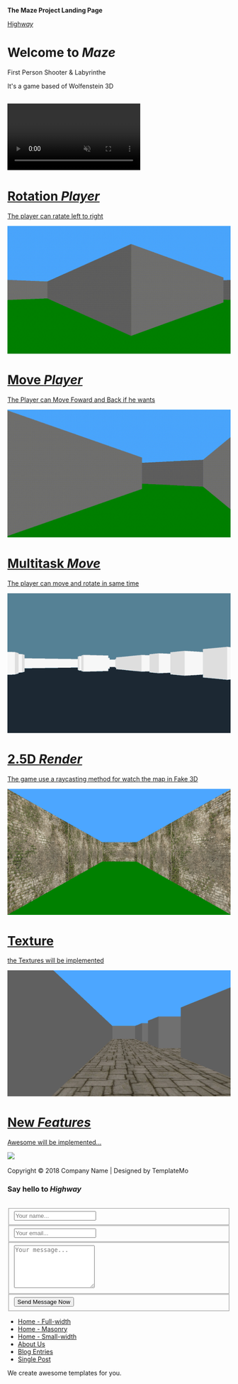 <b>The Maze Project Landing Page</b>

<!DOCTYPE html>
<html>
    <head>
        <meta charset="utf-8">
        <meta http-equiv="X-UA-Compatible" content="IE=edge,chrome=1">
  		<title>Maze Project</title>
<!-- 
Highway Template
https://templatemo.com/tm-520-highway -->
        <meta name="description" content="">
        <meta name="viewport" content="width=device-width, initial-scale=1">
        <link rel="apple-touch-icon" href="apple-touch-icon.jpg">
        <link rel="stylesheet" href="css/bootstrap.min.css">
        <link rel="stylesheet" href="css/bootstrap-theme.min.css">
        <link rel="stylesheet" href="css/fontAwesome.css">
        <link rel="stylesheet" href="css/light-box.css">
        <link rel="stylesheet" href="css/templatemo-style.css">
        <link href="https://fonts.googleapis.com/css?family=Kanit:100,200,300,400,500,600,700,800,900" rel="stylesheet">
        <script src="js/vendor/modernizr-2.8.3-respond-1.4.2.min.js"></script>
    </head>

<body>
     <nav>
        <div class="logo">
            <a href="index.html">High<em>way</em></a>
        </div>
        <div class="menu-icon">
        <span></span>
      </div>
    </nav>
    <div id="video-container">
        <div class="video-overlay"></div>
        <div class="video-content">
            <div class="inner">
              <h1>Welcome to <em>Maze</em></h1>
              <p>First Person Shooter & Labyrinthe</p>
              <p>It's a game based of Wolfenstein 3D</p>
                <div class="scroll-icon">
                    <a class="scrollTo" data-scrollTo="portfolio" href="#"><img src="img/scroll-icon.png" alt=""></a>
                </div>    
            </div>
        </div>
        <video autoplay loop muted>
        	<source src="maze.mp4" type="video/mp4" />
        </video>
    </div>
    <div class="full-screen-portfolio" id="portfolio">
        <div class="container-fluid">
            <!-- <div class="col-md-4 col-sm-6">
                <div class="portfolio-item">
                    <a href="image_maze/static_maze.png" data-lightbox="image-1"><div class="thumb">
                        <div class="hover-effect">
                            <div class="hover-content">
                                <h1>Biodiesel <em>squid</em></h1>
                                <p>Awesome Subtittle Goes Here</p>
                            </div>
                        </div>
                        <div class="image">
                            <img src="image_maze/static_maze.png">
                        </div>
                    </div></a>
                </div> -->
            </div>
            <div class="col-md-4 col-sm-6">
                <div class="portfolio-item">
                    <a href="image_maze/rotation_maze.gif" data-lightbox="image-1"><div class="thumb">
                        <div class="hover-effect">
                            <div class="hover-content">
                                <h1>Rotation <em>Player</em></h1>
                                <p>The player can ratate left to right</p>
                            </div>
                        </div>
                        <div class="image">
                            <img src="image_maze/rotation_maze.gif">
                        </div>
                    </div></a>
                </div>
            </div>
            <div class="col-md-4 col-sm-6">
                <div class="portfolio-item">
                    <a href="image_maze/move_foward_maze.gif" data-lightbox="image-1"><div class="thumb">
                        <div class="hover-effect">
                            <div class="hover-content">
                                <h1>Move <em>Player</em></h1>
                                <p>The Player can Move Foward and Back if he wants</p>
                            </div>
                        </div>
                        <div class="image">
                            <img src="image_maze/move_foward_maze.gif">
                        </div>
                    </div></a>
                </div>
            </div>
            <div class="col-md-4 col-sm-6">
                <div class="portfolio-item">
                    <a href="image_maze/demo_without_texture.gif" data-lightbox="image-1"><div class="thumb">
                        <div class="hover-effect">
                            <div class="hover-content">
                                <h1>Multitask <em>Move</em></h1>
                                <p>The player can move and rotate in same time</p>
                            </div>
                        </div>
                        <div class="image">
                            <img src="image_maze/demo_without_texture.gif">
                        </div>
                    </div></a>
                </div>
            </div>
            <div class="col-md-4 col-sm-6">
                <div class="portfolio-item">
                    <a href="image_maze/add_texture.png" data-lightbox="image-1"><div class="thumb">
                        <div class="hover-effect">
                            <div class="hover-content">
                                <h1>2.5D <em>Render</em></h1>
                                <p>The game use a raycasting method for watch the map in Fake 3D</p>
                            </div>
                        </div>
                        <div class="image">
                            <img src="image_maze/add_texture.png">
                        </div>
                    </div></a>
                </div>
            </div>
            <div class="col-md-4 col-sm-6">
                <div class="portfolio-item">
                    <a href="image_maze/demo.png" data-lightbox="image-1"><div class="thumb">
                        <div class="hover-effect">
                            <div class="hover-content">
                                <h1>Texture <em></em></h1>
                                <p>the Textures will be implemented </p>
                            </div>
                        </div>
                        <div class="image">
                            <img src="image_maze/demo.png">
                        </div>
                    </div></a>
                </div>
            </div>
            <div class="col-md-4 col-sm-6">
                <div class="portfolio-item">
                    <a href="image_maze/maze_prototype.gif" data-lightbox="image-1"><div class="thumb">
                        <div class="hover-effect">
                            <div class="hover-content">
                                <h1>New <em>Features</em></h1>
                                <p>Awesome will be implemented...</p>
                            </div>
                        </div>
                        <div class="image">
                            <img src="image_maze/maze_prototype.gif">
                        </div>
                    </div></a>
                </div>
            </div>
            <!--
            <div class="col-md-4 col-sm-6">
                <div class="portfolio-item">
                    <a href="img/big_portfolio_item_8.jpg" data-lightbox="image-1"><div class="thumb">
                        <div class="hover-effect">
                            <div class="hover-content">
                                <h1>wayfarers <em>yuccie</em></h1>
                                <p>Awesome Subtittle Goes Here</p>
                            </div>
                        </div>
                        <div class="image">
                            <img src="img/portfolio_item_8.jpg">
                        </div>
                    </div></a>
                </div>
            </div>
            <div class="col-md-4 col-sm-6">
            	<div class="portfolio-item">
                	<a href="img/big_portfolio_item_9.jpg" data-lightbox="image-1"><div class="thumb">
                        <div class="hover-effect">
                            <div class="hover-content">
                                <h1>disrupt <em>street</em></h1>
                                <p>Awesome Subtittle Goes Here</p>
                            </div>
                        </div>
                        <div class="image">
                            <img src="img/portfolio_item_9.jpg">
                        </div>
                    </div></a>
                </div>
            </div>
          -->
        </div>
    </div>
    <footer class="test">
        <div class="container-fluid">
            <div class="col-md-12">
                <p>Copyright &copy; 2018 Company Name 
    | Designed by TemplateMo</p>
            </div>
        </div>
    </footer>
    <!-- Modal button 
    <div class="popup-icon">
      <button id="modBtn" class="modal-btn"><img src="img/contact-icon.png" alt=""></button>
    </div> 
    -->
    <!-- Modal -->
    <div id="modal" class="modal">
      <!-- Modal Content -->
      <div class="modal-content">
        <!-- Modal Header -->
        <div class="modal-header">
          <h3 class="header-title">Say hello to <em>Highway</em></h3>
          <div class="close-btn"><img src="img/close_contact.png" alt=""></div>    
        </div>
        <!-- Modal Body -->
        <div class="modal-body">
          <div class="col-md-6 col-md-offset-3">
            <form id="contact" action="" method="post">
                <div class="row">
                    <div class="col-md-12">
                      <fieldset>
                        <input name="name" type="text" class="form-control" id="name" placeholder="Your name..." required>
                      </fieldset>
                    </div>
                    <div class="col-md-12">
                      <fieldset>
                        <input name="email" type="email" class="form-control" id="email" placeholder="Your email..." required>
                      </fieldset>
                    </div>
                    <div class="col-md-12">
                      <fieldset>
                        <textarea name="message" rows="6" class="form-control" id="message" placeholder="Your message..." required></textarea>
                      </fieldset>
                    </div>
                    <div class="col-md-12">
                      <fieldset>
                        <button type="submit" id="form-submit" class="btn">Send Message Now</button>
                      </fieldset>
                    </div>
                </div>
            </form>
          </div>
        </div>
      </div>
    </div>
    <section class="overlay-menu">
      <div class="container">
        <div class="row">
          <div class="main-menu">
              <ul>
                  <li>
                      <a href="index.html">Home - Full-width</a>
                  </li>
                  <li>
                      <a href="masonry.html">Home - Masonry</a>
                  </li>
                  <li>
                      <a href="grid.html">Home - Small-width</a>
                  </li>
                  <li>
                      <a href="about.html">About Us</a>
                  </li>
                  <li>
                      <a href="blog.html">Blog Entries</a>
                  </li>
                  <li>
                      <a href="single-post.html">Single Post</a>
                  </li>
              </ul>
              <p>We create awesome templates for you.</p>
          </div>
        </div>
      </div>
    </section>
    <script src="https://ajax.googleapis.com/ajax/libs/jquery/1.11.2/jquery.min.js"></script>
    <script>window.jQuery || document.write('<script src="js/vendor/jquery-1.11.2.min.js"><\/script>')</script>
    <script src="js/vendor/bootstrap.min.js"></script>
    <script src="js/plugins.js"></script>
    <script src="js/main.js"></script>    
</body>
</html>
